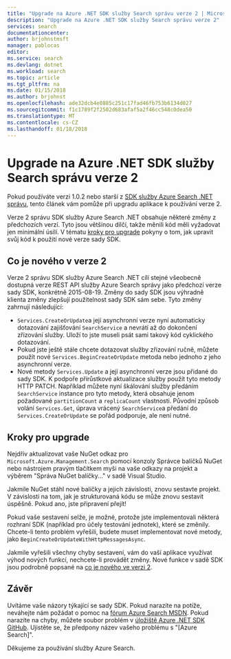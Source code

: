 ```yaml
---
title: "Upgrade na Azure .NET SDK služby Search správu verze 2 | Microsoft Docs"
description: "Upgrade na Azure .NET SDK služby Search správu verze 2"
services: search
documentationcenter: 
author: brjohnstmsft
manager: pablocas
editor: 
ms.service: search
ms.devlang: dotnet
ms.workload: search
ms.topic: article
ms.tgt_pltfrm: na
ms.date: 01/15/2018
ms.author: brjohnst
ms.openlocfilehash: ade32dcb4e0885c251c17fad46fb753b6134d027
ms.sourcegitcommit: f1c1789f2f2502d683afaf5a2f46cc548c0dea50
ms.translationtype: MT
ms.contentlocale: cs-CZ
ms.lasthandoff: 01/18/2018
---
```

# <a name="upgrading-to-the-azure-search-net-management-sdk-version-2"></a>Upgrade na Azure .NET SDK služby Search správu verze 2
Pokud používáte verzi 1.0.2 nebo starší z [SDK služby Azure Search .NET správu](https://aka.ms/search-mgmt-sdk), tento článek vám pomůže při upgradu aplikace k používání verze 2.

Verze 2 správu SDK služby Azure Search .NET obsahuje některé změny z předchozích verzí. Tyto jsou většinou dílčí, takže měnili kód měli vyžadovat jen minimální úsilí. V tématu [kroky pro upgrade](#UpgradeSteps) pokyny o tom, jak upravit svůj kód k použití nové verze sady SDK.

<a name="WhatsNew"></a>

## <a name="whats-new-in-version-2"></a>Co je nového v verze 2
Verze 2 správu SDK služby Azure Search .NET cílí stejné všeobecně dostupná verze REST API služby Azure Search správy jako předchozí verze sady SDK, konkrétně 2015-08-19. Změny do sady SDK jsou výhradně klienta změny zlepšují použitelnost sady SDK sám sebe. Tyto změny zahrnují následující:

* `Services.CreateOrUpdate`a její asynchronní verze nyní automaticky dotazování zajišťování `SearchService` a nevrátí až do dokončení zřizování služby. Uloží to jste museli psát sami takový kód cyklického dotazování.
* Pokud jste ještě stále chcete dotazovat služby zřizování ručně, můžete použít nové `Services.BeginCreateOrUpdate` metoda nebo jednoho z jeho asynchronní verze.
* Nové metody `Services.Update` a její asynchronní verze jsou přidané do sady SDK. K podpoře přírůstkové aktualizace služby použít tyto metody HTTP PATCH. Například můžete nyní škálování služby předáním `SearchService` instance pro tyto metody, která obsahuje jenom požadované `partitionCount` a `replicaCount` vlastnosti. Původní způsob volání `Services.Get`, úprava vrácený `SearchService`a předání do `Services.CreateOrUpdate` se pořád podporuje, ale není nutné. 

<a name="UpgradeSteps"></a>

## <a name="steps-to-upgrade"></a>Kroky pro upgrade
Nejdřív aktualizovat vaše NuGet odkaz pro `Microsoft.Azure.Management.Search` pomocí konzoly Správce balíčků NuGet nebo nástrojem pravým tlačítkem myši na vaše odkazy na projekt a výběrem "Správa NuGet balíčky..." v sadě Visual Studio.

Jakmile NuGet stáhl nové balíčky a jejich závislosti, znovu sestavte projekt. V závislosti na tom, jak je strukturovaná kódu se může znovu sestavit úspěšně. Pokud ano, jste připravení přejít!

Pokud vaše sestavení selže, je možné, protože jste implementovali některá rozhraní SDK (například pro účely testování jednotek), které se změnily. Chcete-li tento problém vyřešili, budete muset implementovat nové metody, jako `BeginCreateOrUpdateWithHttpMessagesAsync`.

Jakmile vyřešili všechny chyby sestavení, vám do vaší aplikace využívat výhod nových funkcí, nechcete-li provádět změny. Nové funkce v sadě SDK jsou podrobně popsané na [co je nového ve verzi 2](#WhatsNew).

## <a name="conclusion"></a>Závěr
Uvítáme vaše názory týkající se sady SDK. Pokud narazíte na potíže, neváhejte nám požádat o pomoc na [fórum Azure Search MSDN](https://social.msdn.microsoft.com/Forums/azure/home?forum=azuresearch). Pokud narazíte na chyby, můžete soubor problém v [úložiště Azure .NET SDK GitHub](https://github.com/Azure/azure-sdk-for-net/issues). Ujistěte se, že předpony název vašeho problému s "[Azure Search]".

Děkujeme za používání služby Azure Search.
